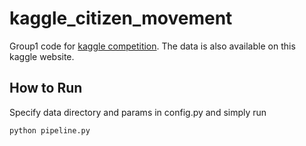 # kaggle_citizen_movement
Group1 code for [kaggle competition](https://www.kaggle.com/competitions/citizen-movement-analysis). The data is also available on this kaggle website.

## How to Run
Specify data directory and params in config.py and simply run
```
python pipeline.py
```

